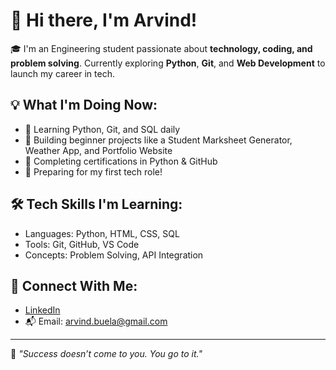 # 👋 Hi there, I'm Arvind!

🎓 I'm an Engineering student passionate about **technology, coding, and problem solving**. Currently exploring **Python**, **Git**, and **Web Development** to launch my career in tech.

## 💡 What I'm Doing Now:
- 🌱 Learning Python, Git, and SQL daily
- 🔧 Building beginner projects like a Student Marksheet Generator, Weather App, and Portfolio Website
- 📜 Completing certifications in Python & GitHub
- 🚀 Preparing for my first tech role!

## 🛠 Tech Skills I'm Learning:
- Languages: Python, HTML, CSS, SQL
- Tools: Git, GitHub, VS Code
- Concepts: Problem Solving, API Integration

## 🔗 Connect With Me:
- [LinkedIn](https://www.linkedin.com/in/arvind-la)
- 📬 Email: arvind.buela@gmail.com

---

🧠 *"Success doesn’t come to you. You go to it."*
